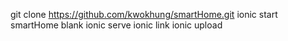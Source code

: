 git clone https://github.com/kwokhung/smartHome.git
ionic start smartHome blank
ionic serve
ionic link
ionic upload